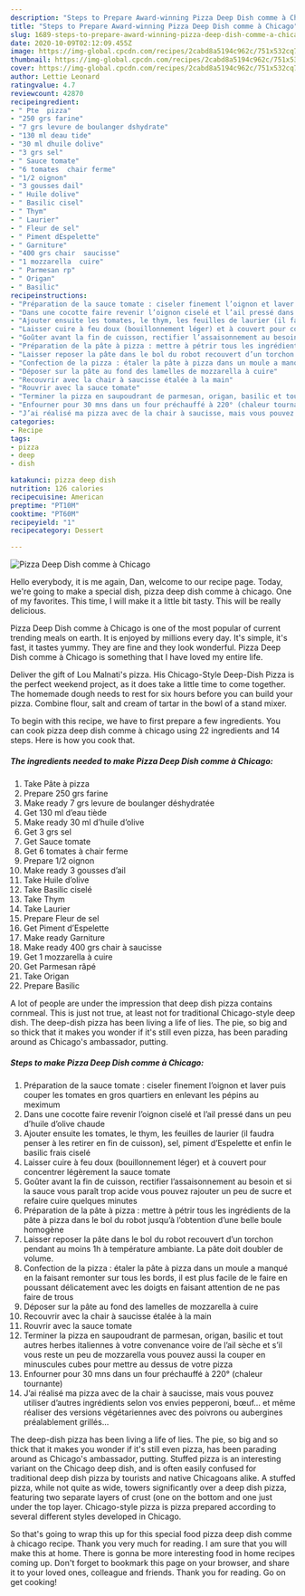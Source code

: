 ```yaml
---
description: "Steps to Prepare Award-winning Pizza Deep Dish comme à Chicago"
title: "Steps to Prepare Award-winning Pizza Deep Dish comme à Chicago"
slug: 1689-steps-to-prepare-award-winning-pizza-deep-dish-comme-a-chicago
date: 2020-10-09T02:12:09.455Z
image: https://img-global.cpcdn.com/recipes/2cabd8a5194c962c/751x532cq70/pizza-deep-dish-comme-a-chicago-photo-principale-de-la-recette.jpg
thumbnail: https://img-global.cpcdn.com/recipes/2cabd8a5194c962c/751x532cq70/pizza-deep-dish-comme-a-chicago-photo-principale-de-la-recette.jpg
cover: https://img-global.cpcdn.com/recipes/2cabd8a5194c962c/751x532cq70/pizza-deep-dish-comme-a-chicago-photo-principale-de-la-recette.jpg
author: Lettie Leonard
ratingvalue: 4.7
reviewcount: 42870
recipeingredient:
- " Pte  pizza"
- "250 grs farine"
- "7 grs levure de boulanger dshydrate"
- "130 ml deau tide"
- "30 ml dhuile dolive"
- "3 grs sel"
- " Sauce tomate"
- "6 tomates  chair ferme"
- "1/2 oignon"
- "3 gousses dail"
- " Huile dolive"
- " Basilic cisel"
- " Thym"
- " Laurier"
- " Fleur de sel"
- " Piment dEspelette"
- " Garniture"
- "400 grs chair  saucisse"
- "1 mozzarella  cuire"
- " Parmesan rp"
- " Origan"
- " Basilic"
recipeinstructions:
- "Préparation de la sauce tomate : ciseler finement l’oignon et laver puis couper les tomates en gros quartiers en enlevant les pépins au meximum"
- "Dans une cocotte faire revenir l’oignon ciselé et l’ail pressé dans un peu d’huile d’olive chaude"
- "Ajouter ensuite les tomates, le thym, les feuilles de laurier (il faudra penser à les retirer en fin de cuisson), sel, piment d’Espelette et enfin le basilic frais ciselé"
- "Laisser cuire à feu doux (bouillonnement léger) et à couvert pour concentrer légèrement la sauce tomate"
- "Goûter avant la fin de cuisson, rectifier l’assaisonnement au besoin et si la sauce vous paraît trop acide vous pouvez rajouter un peu de sucre et refaire cuire quelques minutes"
- "Préparation de la pâte à pizza : mettre à pétrir tous les ingrédients de la pâte à pizza dans le bol du robot jusqu’à l’obtention d’une belle boule homogène"
- "Laisser reposer la pâte dans le bol du robot recouvert d’un torchon pendant au moins 1h à température ambiante. La pâte doit doubler de volume."
- "Confection de la pizza : étaler la pâte à pizza dans un moule a manqué en la faisant remonter sur tous les bords, il est plus facile de le faire en poussant délicatement avec les doigts en faisant attention de ne pas faire de trous"
- "Déposer sur la pâte au fond des lamelles de mozzarella à cuire"
- "Recouvrir avec la chair à saucisse étalée à la main"
- "Rouvrir avec la sauce tomate"
- "Terminer la pizza en saupoudrant de parmesan, origan, basilic et tout autres herbes italiennes à votre convenance voire de l’ail sèche et s’il vous reste un peu de mozzarella vous pouvez aussi la couper en minuscules cubes pour mettre au dessus de votre pizza"
- "Enfourner pour 30 mns dans un four préchauffé à 220° (chaleur tournante)"
- "J’ai réalisé ma pizza avec de la chair à saucisse, mais vous pouvez utiliser d’autres ingrédients selon vos envies pepperoni, bœuf... et même réaliser des versions végétariennes avec des poivrons ou aubergines préalablement grillés..."
categories:
- Recipe
tags:
- pizza
- deep
- dish

katakunci: pizza deep dish 
nutrition: 126 calories
recipecuisine: American
preptime: "PT10M"
cooktime: "PT60M"
recipeyield: "1"
recipecategory: Dessert

---
```



![Pizza Deep Dish comme à Chicago](https://img-global.cpcdn.com/recipes/2cabd8a5194c962c/751x532cq70/pizza-deep-dish-comme-a-chicago-photo-principale-de-la-recette.jpg)

Hello everybody, it is me again, Dan, welcome to our recipe page. Today, we're going to make a special dish, pizza deep dish comme à chicago. One of my favorites. This time, I will make it a little bit tasty. This will be really delicious.

Pizza Deep Dish comme à Chicago is one of the most popular of current trending meals on earth. It is enjoyed by millions every day. It's simple, it's fast, it tastes yummy. They are fine and they look wonderful. Pizza Deep Dish comme à Chicago is something that I have loved my entire life.

Deliver the gift of Lou Malnati&#39;s pizza. His Chicago-Style Deep-Dish Pizza is the perfect weekend project, as it does take a little time to come together. The homemade dough needs to rest for six hours before you can build your pizza. Combine flour, salt and cream of tartar in the bowl of a stand mixer.


To begin with this recipe, we have to first prepare a few ingredients. You can cook pizza deep dish comme à chicago using 22 ingredients and 14 steps. Here is how you cook that.

<!--inarticleads1-->

##### The ingredients needed to make Pizza Deep Dish comme à Chicago:

1. Take  Pâte à pizza
1. Prepare 250 grs farine
1. Make ready 7 grs levure de boulanger déshydratée
1. Get 130 ml d’eau tiède
1. Make ready 30 ml d’huile d’olive
1. Get 3 grs sel
1. Get  Sauce tomate
1. Get 6 tomates à chair ferme
1. Prepare 1/2 oignon
1. Make ready 3 gousses d’ail
1. Take  Huile d’olive
1. Take  Basilic ciselé
1. Take  Thym
1. Take  Laurier
1. Prepare  Fleur de sel
1. Get  Piment d’Espelette
1. Make ready  Garniture
1. Make ready 400 grs chair à saucisse
1. Get 1 mozzarella à cuire
1. Get  Parmesan râpé
1. Take  Origan
1. Prepare  Basilic


A lot of people are under the impression that deep dish pizza contains cornmeal. This is just not true, at least not for traditional Chicago-style deep dish. The deep-dish pizza has been living a life of lies. The pie, so big and so thick that it makes you wonder if it&#39;s still even pizza, has been parading around as Chicago&#39;s ambassador, putting. 

<!--inarticleads2-->

##### Steps to make Pizza Deep Dish comme à Chicago:

1. Préparation de la sauce tomate : ciseler finement l’oignon et laver puis couper les tomates en gros quartiers en enlevant les pépins au meximum
1. Dans une cocotte faire revenir l’oignon ciselé et l’ail pressé dans un peu d’huile d’olive chaude
1. Ajouter ensuite les tomates, le thym, les feuilles de laurier (il faudra penser à les retirer en fin de cuisson), sel, piment d’Espelette et enfin le basilic frais ciselé
1. Laisser cuire à feu doux (bouillonnement léger) et à couvert pour concentrer légèrement la sauce tomate
1. Goûter avant la fin de cuisson, rectifier l’assaisonnement au besoin et si la sauce vous paraît trop acide vous pouvez rajouter un peu de sucre et refaire cuire quelques minutes
1. Préparation de la pâte à pizza : mettre à pétrir tous les ingrédients de la pâte à pizza dans le bol du robot jusqu’à l’obtention d’une belle boule homogène
1. Laisser reposer la pâte dans le bol du robot recouvert d’un torchon pendant au moins 1h à température ambiante. La pâte doit doubler de volume.
1. Confection de la pizza : étaler la pâte à pizza dans un moule a manqué en la faisant remonter sur tous les bords, il est plus facile de le faire en poussant délicatement avec les doigts en faisant attention de ne pas faire de trous
1. Déposer sur la pâte au fond des lamelles de mozzarella à cuire
1. Recouvrir avec la chair à saucisse étalée à la main
1. Rouvrir avec la sauce tomate
1. Terminer la pizza en saupoudrant de parmesan, origan, basilic et tout autres herbes italiennes à votre convenance voire de l’ail sèche et s’il vous reste un peu de mozzarella vous pouvez aussi la couper en minuscules cubes pour mettre au dessus de votre pizza
1. Enfourner pour 30 mns dans un four préchauffé à 220° (chaleur tournante)
1. J’ai réalisé ma pizza avec de la chair à saucisse, mais vous pouvez utiliser d’autres ingrédients selon vos envies pepperoni, bœuf... et même réaliser des versions végétariennes avec des poivrons ou aubergines préalablement grillés...


The deep-dish pizza has been living a life of lies. The pie, so big and so thick that it makes you wonder if it&#39;s still even pizza, has been parading around as Chicago&#39;s ambassador, putting. Stuffed pizza is an interesting variant on the Chicago deep dish, and is often easily confused for traditional deep dish pizza by tourists and native Chicagoans alike. A stuffed pizza, while not quite as wide, towers significantly over a deep dish pizza, featuring two separate layers of crust (one on the bottom and one just under the top layer. Chicago-style pizza is pizza prepared according to several different styles developed in Chicago. 

So that's going to wrap this up for this special food pizza deep dish comme à chicago recipe. Thank you very much for reading. I am sure that you will make this at home. There is gonna be more interesting food in home recipes coming up. Don't forget to bookmark this page on your browser, and share it to your loved ones, colleague and friends. Thank you for reading. Go on get cooking!
